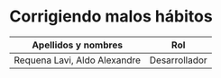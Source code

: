 # Corrigiendo malos hábitos
| Apellidos y nombres | Rol |
| ------------------- | --- |
| Requena Lavi, Aldo Alexandre | Desarrollador |
